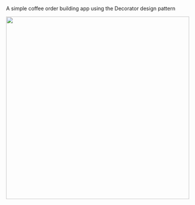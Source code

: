 A simple coffee order building app using the Decorator design pattern

<img src="https://i.imgflip.com/9kwq60.gif" width=500/>
